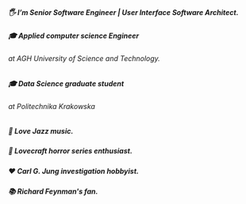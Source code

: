 ##### 🖐 I’m Senior Software Engineer | User Interface Software Architect.
##### 🎓 Applied computer science Engineer
###### at AGH University of Science and Technology.

##### 🎓 Data Science graduate student
###### at Politechnika Krakowska

##### 🎷 Love Jazz music.
##### 🐙 Lovecraft horror series enthusiast.
##### ❤️ Carl G. Jung investigation hobbyist.
##### 📚 Richard Feynman's fan.
